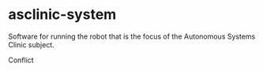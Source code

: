 # asclinic-system

Software for running the robot that is the focus of the Autonomous Systems Clinic subject.

Conflict
